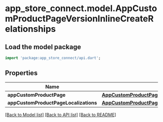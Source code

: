 # app_store_connect.model.AppCustomProductPageVersionInlineCreateRelationships

## Load the model package
```dart
import 'package:app_store_connect/api.dart';
```

## Properties
Name | Type | Description | Notes
------------ | ------------- | ------------- | -------------
**appCustomProductPage** | [**AppCustomProductPageVersionInlineCreateRelationshipsAppCustomProductPage**](AppCustomProductPageVersionInlineCreateRelationshipsAppCustomProductPage.md) |  | [optional] 
**appCustomProductPageLocalizations** | [**AppCustomProductPageVersionInlineCreateRelationshipsAppCustomProductPageLocalizations**](AppCustomProductPageVersionInlineCreateRelationshipsAppCustomProductPageLocalizations.md) |  | [optional] 

[[Back to Model list]](../README.md#documentation-for-models) [[Back to API list]](../README.md#documentation-for-api-endpoints) [[Back to README]](../README.md)


